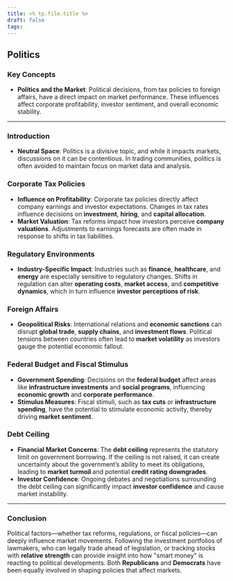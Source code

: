 ```yaml
---
title: <% tp.file.title %>
draft: false
tags:
---
```


## Politics

### Key Concepts
- **Politics and the Market**: Political decisions, from tax policies to foreign affairs, have a direct impact on market performance. These influences affect corporate profitability, investor sentiment, and overall economic stability.
---
### Introduction
- **Neutral Space**: Politics is a divisive topic, and while it impacts markets, discussions on it can be contentious. In trading communities, politics is often avoided to maintain focus on market data and analysis.
### Corporate Tax Policies
- **Influence on Profitability**: Corporate tax policies directly affect company earnings and investor expectations. Changes in tax rates influence decisions on **investment**, **hiring**, and **capital allocation**.
- **Market Valuation**: Tax reforms impact how investors perceive **company valuations**. Adjustments to earnings forecasts are often made in response to shifts in tax liabilities.
### Regulatory Environments
- **Industry-Specific Impact**: Industries such as **finance**, **healthcare**, and **energy** are especially sensitive to regulatory changes. Shifts in regulation can alter **operating costs**, **market access**, and **competitive dynamics**, which in turn influence **investor perceptions of risk**.
### Foreign Affairs
- **Geopolitical Risks**: International relations and **economic sanctions** can disrupt **global trade**, **supply chains**, and **investment flows**. Political tensions between countries often lead to **market volatility** as investors gauge the potential economic fallout.
### Federal Budget and Fiscal Stimulus
- **Government Spending**: Decisions on the **federal budget** affect areas like **infrastructure investments** and **social programs**, influencing **economic growth** and **corporate performance**.
- **Stimulus Measures**: Fiscal stimuli, such as **tax cuts** or **infrastructure spending**, have the potential to stimulate economic activity, thereby driving **market sentiment**.
### Debt Ceiling
- **Financial Market Concerns**: The **debt ceiling** represents the statutory limit on government borrowing. If the ceiling is not raised, it can create uncertainty about the government’s ability to meet its obligations, leading to **market turmoil** and potential **credit rating downgrades**.
- **Investor Confidence**: Ongoing debates and negotiations surrounding the debt ceiling can significantly impact **investor confidence** and cause market instability.
---
### Conclusion
Political factors—whether tax reforms, regulations, or fiscal policies—can deeply influence market movements. Following the investment portfolios of lawmakers, who can legally trade ahead of legislation, or tracking stocks with **relative strength** can provide insight into how "smart money" is reacting to political developments. Both **Republicans** and **Democrats** have been equally involved in shaping policies that affect markets.

